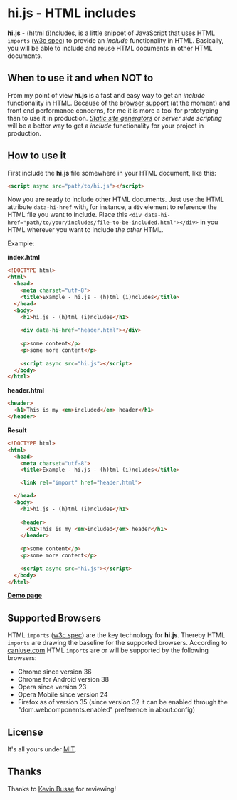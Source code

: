 # hi.js - HTML includes

**hi.js** - (h)tml (i)ncludes, is a little snippet of JavaScript that uses HTML `imports` ([w3c spec](http://www.w3.org/TR/html-imports/)) 
to provide an *include* functionality in HTML. Basically, you will be able to include and reuse HTML documents in other HTML documents.

## When to use it and when NOT to

From my point of view **hi.js** is a fast and easy way to get an *include* functionality in HTML. 
Because of the [browser support](#supported-browsers) (at the moment) and front end performance concerns, for me it is more a 
tool for prototyping than to use it in production. [*Static site generators*](http://staticsitegenerators.net) or *server side scripting* will be
a better way to get a *include* functionality for your project in production.

## How to use it

First include the **hi.js** file somewhere in your HTML document, like this:

```html
<script async src="path/to/hi.js"></script>
```

Now you are ready to include other HTML documents. Just use the HTML attribute `data-hi-href` with, for instance, a `div` element 
to reference the HTML file you want to include. Place this `<div data-hi-href="path/to/your/includes/file-to-be-included.html"></div>`
in you HTML wherever you want to include *the other* HTML.

Example:

**index.html**

```html
<!DOCTYPE html>
<html>
  <head>
    <meta charset="utf-8">
    <title>Example - hi.js - (h)tml (i)ncludes</title>  
  </head>
  <body>
    <h1>hi.js - (h)tml (i)ncludes</h1>
    
    <div data-hi-href="header.html"></div>
    
    <p>some content</p>
    <p>some more content</p>
    
    <script async src="hi.js"></script>
  </body>
</html>
```

**header.html**

```html
<header>
  <h1>This is my <em>included</em> header</h1>
</header>
```

**Result**

```html
<!DOCTYPE html>
<html>
  <head>
    <meta charset="utf-8">
    <title>Example - hi.js - (h)tml (i)ncludes</title>

    <link rel="import" href="header.html">

  </head>
  <body>
    <h1>hi.js - (h)tml (i)ncludes</h1>
    
    <header>
      <h1>This is my <em>included</em> header</h1>
    </header>
    
    <p>some content</p>
    <p>some more content</p>
    
    <script async src="hi.js"></script>
  </body>
</html>
```

**[Demo page](https://github.com/fabianmebus/...)** 

## Supported Browsers

HTML `imports` ([w3c spec](http://www.w3.org/TR/html-imports/)) are the key technology for **hi.js**. 
Thereby HTML `imports` are drawing the baseline for the supported browsers. According to [caniuse.com](http://caniuse.com/#search=imports) 
HTML `imports` are or will be supported by the following browsers:

* Chrome since version 36
* Chrome for Android version 38
* Opera since version 23
* Opera Mobile since version 24
* Firefox as of version 35 (since version 32 it can be enabled through the "dom.webcomponents.enabled" preference in about:config)

## License

It's all yours under [MIT](https://github.com/fabianmebus/hi.js-HTML-includes/blob/master/LICENSE.md).

## Thanks

Thanks to [Kevin Busse](https://github.com/KevinBusse) for reviewing!